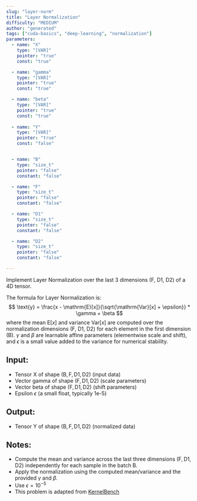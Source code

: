 ```yaml
---
slug: "layer-norm"
title: "Layer Normalization"
difficulty: "MEDIUM"
author: "generated"
tags: ["cuda-basics", "deep-learning", "normalization"]
parameters:
  - name: "X"
    type: "[VAR]"
    pointer: "true"
    const: "true"

  - name: "gamma"
    type: "[VAR]"
    pointer: "true"
    const: "true"

  - name: "beta"
    type: "[VAR]"
    pointer: "true"
    const: "true"
  
  - name: "Y"
    type: "[VAR]"
    pointer: "true"
    const: "false"


  - name: "B"
    type: "size_t"
    pointer: "false"
    constant: "false"

  - name: "F"
    type: "size_t"
    pointer: "false"
    constant: "false"

  - name: "D1"
    type: "size_t"
    pointer: "false"
    constant: "false"

  - name: "D2"
    type: "size_t"
    pointer: "false"
    constant: "false"

---
```


Implement Layer Normalization over the last 3 dimensions (F, D1, D2) of a 4D tensor.

The formula for Layer Normalization is:
$$
\text{y} = \frac{x - \mathrm{E}[x]}{\sqrt{\mathrm{Var}[x] + \epsilon}} * \gamma + \beta
$$
where the mean $\mathrm{E}[x]$ and variance $\mathrm{Var}[x]$ are computed over the normalization dimensions (F, D1, D2) for each element in the first dimension (B). $\gamma$ and $\beta$ are learnable affine parameters (elementwise scale and shift), and $\epsilon$ is a small value added to the variance for numerical stability.

## Input:
- Tensor $\text{X}$ of shape $(\text{B}, \text{F}, \text{D1}, \text{D2})$ (input data)
- Vector $\text{gamma}$ of shape $(\text{F}, \text{D1}, \text{D2})$ (scale parameters)
- Vector $\text{beta}$ of shape $(\text{F}, \text{D1}, \text{D2})$ (shift parameters)
- Epsilon $\epsilon$ (a small float, typically 1e-5)

## Output:
- Tensor $\text{Y}$ of shape $(\text{B}, \text{F}, \text{D1}, \text{D2})$ (normalized data)

## Notes:
- Compute the mean and variance across the last three dimensions $(\text{F}, \text{D1}, \text{D2})$ independently for each sample in the batch $\text{B}$.
- Apply the normalization using the computed mean/variance and the provided $\gamma$ and $\beta$.
- Use $\epsilon = 10^{-5}$
- This problem is adapted from [KernelBench](https://github.com/ScalingIntelligence/KernelBench/blob/main/KernelBench/level1/40_LayerNorm.py)
